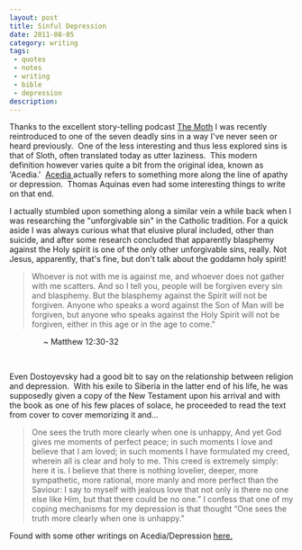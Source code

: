 ```yaml
---
layout: post
title: Sinful Depression
date: 2011-08-05
category: writing
tags:
 - quotes
 - notes
 - writing
 - bible
 - depression
description:
---
```


<p>Thanks to the excellent story-telling podcast <a href="http://themoth.org/" target="_blank">The Moth</a> I was recently reintroduced to one of the seven deadly sins in a way I've never seen or heard previously. &nbsp;One of the less interesting and thus less explored sins is that of Sloth, often translated today as utter laziness. &nbsp;This modern definition however varies quite a bit from the original idea, known as 'Acedia.' &nbsp;<a href="http://en.wikipedia.org/wiki/Acedia">Acedia </a>actually refers to something more along the line of apathy or depression. &nbsp;Thomas Aquinas even had some interesting things to write on that end.</p>
<p>I actually stumbled upon something along a similar vein a while back when I was researching the "unforgivable sin" in the Catholic tradition.  For a quick aside I was always curious what that elusive plural included, other than suicide, and after some research concluded that apparently blasphemy against the Holy spirit is one of the only other unforgivable sins, really.  Not Jesus, apparently, that's fine, but don't talk about the goddamn holy spirit!</p>

<blockquote>
<p>Whoever is not with me is against me, and whoever does not gather with me scatters. And so I tell you, people will be forgiven every sin and blasphemy. But the blasphemy against the Spirit will not be forgiven. Anyone who speaks a word against the&nbsp;Son of Man&nbsp;will be forgiven, but anyone who speaks against the Holy Spirit will not be forgiven, either in this age or in the&nbsp;age to come."</p>
</blockquote>
<p style="padding-left: 60px;">~ Matthew 12:30-32</p>
<br />
<p>Even Dostoyevsky had a good bit to say on the relationship between religion and depression. &nbsp;With his exile to Siberia in the latter end of his life, he was supposedly given a copy of the New Testament upon his arrival and with the book as one of his few places of solace, he proceeded to read the text from cover to cover memorizing it and...</p>

<blockquote>
<p>One sees the truth more clearly when one is unhappy, And yet God gives me moments of perfect peace; in such moments I love and believe that I am loved; in such moments I have formulated my creed, wherein all is clear and holy to me. This creed is extremely simply: here it is. I believe that there is nothing lovelier, deeper, more sympathetic, more rational, more manly and more perfect than the Saviour: I say to myself with jealous love that not only is there no one else like Him, but that there could be no one.&rdquo; I confess that one of my coping mechanisms for my depression is that thought &ldquo;One sees the truth more clearly when one is unhappy."</p>
</blockquote>

<p>Found with some other writings on Acedia/Depression <a href="http://payingattentiontothesky.com/category/understanding-acediasloth/" target="_blank">here.</a></p>
